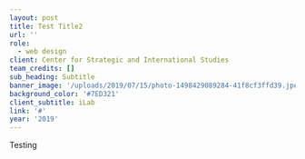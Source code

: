 ```yaml
---
layout: post
title: Test Title2
url: ''
role:
  - web design
client: Center for Strategic and International Studies
team_credits: []
sub_heading: Subtitle
banner_image: '/uploads/2019/07/15/photo-1498429089284-41f8cf3ffd39.jpeg'
background_color: '#7ED321'
client_subtitle: iLab
link: '#'
year: '2019'
---
```


Testing
